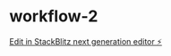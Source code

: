 # workflow-2

[Edit in StackBlitz next generation editor ⚡️](https://stackblitz.com/~/github.com/friendsd06/workflow-2)